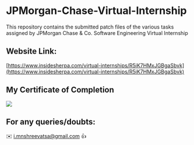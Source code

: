 # JPMorgan-Chase-Virtual-Internship

This repository contains the submitted patch files of the various tasks assigned by JPMorgan Chase &amp; Co. Software Engineering Virtual Internship

## Website Link:

[https://www.insidesherpa.com/virtual-internships/R5iK7HMxJGBgaSbvk](https://www.insidesherpa.com/virtual-internships/R5iK7HMxJGBgaSbvk)

## My Certificate of Completion 

![](https://github.com/chandrikadeb7/JPMorgan-Chase-Virtual-Internship/blob/master/Screen%20Shot%202020-05-11%20at%2012.41.54%20PM.png)

## For any queries/doubts:

:envelope: i.mnshreevatsa@gmail.com :thumbsup:
